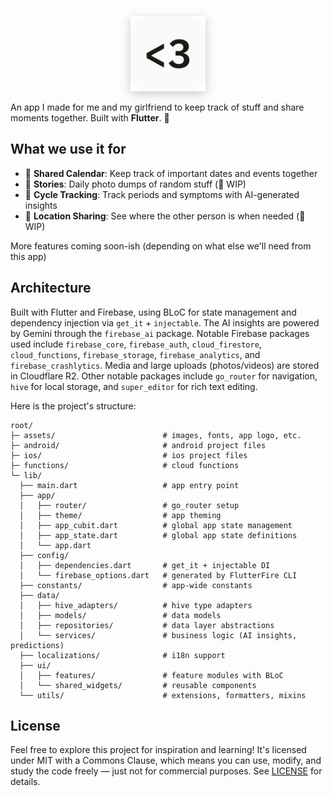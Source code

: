 <div align="center">
  <img src="assets/app_logo/app_logo_readme.png" alt="The Bebi App Logo" width="120" height="120" style="filter: drop-shadow(0 4px 8px rgba(0, 0, 0, 0.2));">
</div>

An app I made for me and my girlfriend to keep track of stuff and share moments together. Built with **Flutter**. 💙

## What we use it for

- 📅 **Shared Calendar**: Keep track of important dates and events together
- 📸 **Stories**: Daily photo dumps of random stuff (🚧 WIP)
- 🌸 **Cycle Tracking**: Track periods and symptoms with AI-generated insights
- 📍 **Location Sharing**: See where the other person is when needed (🚧 WIP)

More features coming soon-ish (depending on what else we'll need from this app)

## Architecture

Built with Flutter and Firebase, using BLoC for state management and dependency injection via `get_it` + `injectable`. The AI insights are powered by Gemini through the `firebase_ai` package. Notable Firebase packages used include `firebase_core`, `firebase_auth`, `cloud_firestore`, `cloud_functions`, `firebase_storage`, `firebase_analytics`, and `firebase_crashlytics`. Media and large uploads (photos/videos) are stored in Cloudflare R2. Other notable packages include `go_router` for navigation, `hive` for local storage, and `super_editor` for rich text editing.

Here is the project's structure:

```
root/
├─ assets/                        # images, fonts, app logo, etc.
├─ android/                       # android project files
├─ ios/                           # ios project files
├─ functions/                     # cloud functions
└─ lib/
  ├── main.dart                   # app entry point
  ├── app/
  │   ├── router/                 # go_router setup
  │   ├── theme/                  # app theming
  │   ├── app_cubit.dart          # global app state management
  │   ├── app_state.dart          # global app state definitions
  │   └── app.dart
  ├── config/
  │   ├── dependencies.dart       # get_it + injectable DI
  │   └── firebase_options.dart   # generated by FlutterFire CLI
  ├── constants/                  # app-wide constants
  ├── data/
  │   ├── hive_adapters/          # hive type adapters
  │   ├── models/                 # data models
  │   ├── repositories/           # data layer abstractions
  │   └── services/               # business logic (AI insights, predictions)
  ├── localizations/              # i18n support
  ├── ui/
  │   ├── features/               # feature modules with BLoC
  │   └── shared_widgets/         # reusable components
  └── utils/                      # extensions, formatters, mixins
```

## License

Feel free to explore this project for inspiration and learning! It's licensed under MIT with a Commons Clause, which means you can use, modify, and study the code freely — just not for commercial purposes. See [LICENSE](LICENSE) for details.
